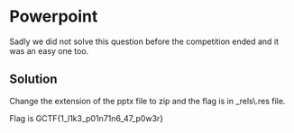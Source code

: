 # Powerpoint

Sadly we did not solve this question before the competition ended and it was an easy one too.

## Solution

Change the extension of the pptx file to zip and the flag is in _rels\\.res file.

Flag is GCTF{1\_l1k3\_p01n71n6\_47_p0w3r}